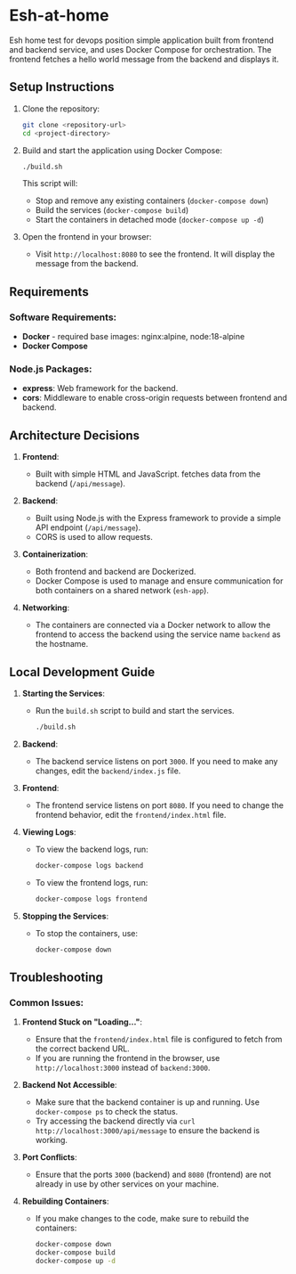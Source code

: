 # Esh-at-home
Esh home test for devops position
simple application built from frontend and backend service, and uses Docker Compose for orchestration. 
The frontend fetches a hello world message from the backend and displays it.

## Setup Instructions

1. Clone the repository:
    ```bash
    git clone <repository-url>
    cd <project-directory>
    ```

2. Build and start the application using Docker Compose:
    ```bash
    ./build.sh
    ```

    This script will:
    - Stop and remove any existing containers (`docker-compose down`)
    - Build the services (`docker-compose build`)
    - Start the containers in detached mode (`docker-compose up -d`)
3. Open the frontend in your browser:
    - Visit `http://localhost:8080` to see the frontend. It will display the message from the backend.

## Requirements

### Software Requirements:
- **Docker** - required base images: nginx:alpine, node:18-alpine
- **Docker Compose** 

### Node.js Packages:
- **express**: Web framework for the backend.
- **cors**: Middleware to enable cross-origin requests between frontend and backend.

## Architecture Decisions

1. **Frontend**:
   - Built with simple HTML and JavaScript. fetches data from the backend (`/api/message`).

2. **Backend**:
   - Built using Node.js with the Express framework to provide a simple API endpoint (`/api/message`).
   - CORS is used to allow requests.

3. **Containerization**:
   - Both frontend and backend are Dockerized.
   - Docker Compose is used to manage and ensure communication for both containers on a shared network (`esh-app`).

4. **Networking**:
   - The containers are connected via a Docker network to allow the frontend to access the backend using the service name `backend` as the hostname.

## Local Development Guide

1. **Starting the Services**:
   - Run the `build.sh` script to build and start the services.
     ```bash
     ./build.sh
     ```

2. **Backend**:
   - The backend service listens on port `3000`. If you need to make any changes, edit the `backend/index.js` file.

3. **Frontend**:
   - The frontend service listens on port `8080`. If you need to change the frontend behavior, edit the `frontend/index.html` file.

4. **Viewing Logs**:
   - To view the backend logs, run:
     ```bash
     docker-compose logs backend
     ```
   - To view the frontend logs, run:
     ```bash
     docker-compose logs frontend
     ```

5. **Stopping the Services**:
   - To stop the containers, use:
     ```bash
     docker-compose down
     ```

## Troubleshooting

### Common Issues:

1. **Frontend Stuck on "Loading..."**:
   - Ensure that the `frontend/index.html` file is configured to fetch from the correct backend URL.
   - If you are running the frontend in the browser, use `http://localhost:3000` instead of `backend:3000`.

3. **Backend Not Accessible**:
   - Make sure that the backend container is up and running. Use `docker-compose ps` to check the status.
   - Try accessing the backend directly via `curl http://localhost:3000/api/message` to ensure the backend is working.

4. **Port Conflicts**:
   - Ensure that the ports `3000` (backend) and `8080` (frontend) are not already in use by other services on your machine.

5. **Rebuilding Containers**:
   - If you make changes to the code, make sure to rebuild the containers:
     ```bash
     docker-compose down
     docker-compose build
     docker-compose up -d
     ```
